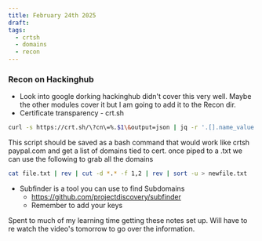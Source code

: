 ```yaml
---
title: February 24th 2025
draft: 
tags:
  - crtsh
  - domains
  - recon
---
```

### Recon on Hackinghub

- Look into google dorking hackinghub didn't cover this very well. Maybe the other modules cover it but I am going to add it to the Recon dir.
- Certificate transparency - crt.sh
```bash
curl -s https://crt.sh/\?cn\=%.$1\&output=json | jq -r '.[].name_value' | sed 's/\*\.//g' | sort -u
```
This script should be saved as a bash command that would work like crtsh paypal.com and get a list of domains tied to cert. once piped to a .txt we can use the following to grab all the domains

```bash
cat file.txt | rev | cut -d *.* -f 1,2 | rev | sort -u > newfile.txt
```

- Subfinder is a tool you can use to find Subdomains
	- https://github.com/projectdiscovery/subfinder
	- Remember to add your keys


Spent to much of my learning time getting these notes set up. Will have to re watch the video's tomorrow to go over the information.

